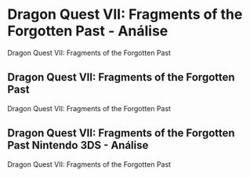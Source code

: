 ---
---

# Dragon Quest VII: Fragments of the Forgotten Past - Análise

Dragon Quest VII: Fragments of the Forgotten Past

## Dragon Quest VII: Fragments of the Forgotten Past

Dragon Quest VII: Fragments of the Forgotten Past

## Dragon Quest VII: Fragments of the Forgotten Past Nintendo 3DS - Análise

Dragon Quest VII: Fragments of the Forgotten Past
